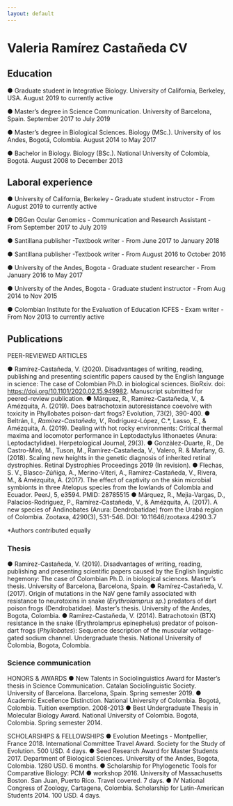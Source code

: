 ```yaml
---
layout: default
---
```


# Valeria Ramírez Castañeda CV

## Education 
●	Graduate student in Integrative Biology. University of California, Berkeley, USA. August 2019 to currently active

●	Master’s degree in Science Communication. University of Barcelona, Spain. September 2017 to July 2019

●	Master’s degree in Biological Sciences. Biology (MSc.). University of los Andes, Bogotá, Colombia. August 2014 to May 2017

●	Bachelor in Biology. Biology (BSc.). National University of Colombia, Bogotá.  August 2008 to December 2013

## Laboral experience
●	University of California, Berkeley - Graduate student instructor - From August 2019 to currently active

●	DBGen Ocular Genomics - Communication and Research Assistant - From September 2017 to July 2019

●	Santillana publisher -Textbook writer - From June 2017 to January 2018

●	Santillana publisher -Textbook writer - From August 2016 to October 2016

●	University of the Andes, Bogota - Graduate student researcher - From January 2016 to May 2017

●	University of the Andes, Bogota - Graduate student instructor - From Aug 2014 to Nov 2015

●	Colombian Institute for the Evaluation of Education ICFES - Exam writer - From Nov 2013 to currently active

## Publications

PEER-REVIEWED ARTICLES

●	Ramírez-Castañeda, V. (2020). Disadvantages of writing, reading, publishing and presenting scientific papers caused by the English language in science: The case of Colombian Ph.D. in biological sciences. BioRxiv. doi: https://doi.org/10.1101/2020.02.15.949982. Manuscript submitted for peered-review publication.
●	Márquez, R., Ramírez-Castañeda, V., & Amézquita, A. (2019). Does batrachotoxin autoresistance coevolve with toxicity in Phyllobates poison-dart frogs? Evolution, 73(2), 390-400.
●	Beltrán, I.*, Ramírez-Castañeda, V.*, Rodríguez-López, C.*, Lasso, E., & Amézquita, A. (2019). Dealing with hot rocky environments: Critical thermal maxima and locomotor performance in Leptodactylus lithonaetes (Anura: Leptodactylidae). Herpetological Journal, 29(3).
●	Gonzàlez-Duarte, R., De Castro-Miró, M., Tuson, M., Ramírez-Castañeda, V., Valero, R. & Marfany, G. (2018). Scaling new heights in the genetic diagnosis of inherited retinal dystrophies. Retinal Dystrophies Proceedings 2019 (In revision).
●	Flechas, S. V., Blasco-Zúñiga, A., Merino-Viteri, A., Ramírez-Castañeda, V., Rivera, M., & Amézquita, A. (2017). The effect of captivity on the skin microbial symbionts in three Atelopus species from the lowlands of Colombia and Ecuador. PeerJ, 5, e3594. PMID: 28785515
●	Márquez, R., Mejia-Vargas, D., Palacios-Rodriguez, P., Ramírez-Castañeda, V., & Amézquita, A. (2017). A new species of Andinobates (Anura: Dendrobatidae) from the Urabá region of Colombia. Zootaxa, 4290(3), 531-546. DOI: 10.11646/zootaxa.4290.3.7

*Authors contributed equally 

### Thesis
●	Ramírez-Castañeda, V. (2019). Disadvantages of writing, reading, publishing and presenting scientific papers caused by the English linguistic hegemony: The case of Colombian Ph.D. in biological sciences. Master’s thesis. University of Barcelona, Barcelona, Spain.
●	Ramírez-Castañeda, V. (2017). Origin of mutations in the NaV gene family associated with resistance to neurotoxins in snake (_Erythrolamprus sp._) predators of dart poison frogs (Dendrobatidae). Master’s thesis. University of the Andes, Bogota, Colombia.
●	Ramírez-Castañeda, V. (2014). Batrachotoxin (BTX) resistance in the snake (Erythrolamprus epinephelus) predator of poison-dart frogs (_Phyllobates_): Sequence description of the muscular voltage-gated sodium channel. Undergraduate thesis. National University of Colombia, Bogota, Colombia.

### Science communication

HONORS & AWARDS 
●	New Talents in Sociolinguistics Award for Master’s thesis in Science Communication. Catalan Sociolinguistic Society. University of Barcelona. Barcelona, Spain. Spring semester 2019.
●	Academic Excellence Distinction. National University of Colombia. Bogotá, Colombia. Tuition exemption. 2008-2013
●	Best Undergraduate Thesis in Molecular Biology Award. National University of Colombia. Bogotá, Colombia. Spring semester 2014.

SCHOLARSHIPS & FELLOWSHIPS 
●	Evolution Meetings - Montpellier, France 2018. International Committee Travel Award. Society for the Study of Evolution. 500 USD. 4 days.
●	Seed Research Award for Master Students 2017. Department of Biological Sciences. University of the Andes, Bogota, Colombia. 1280 USD. 6 months.
●	Scholarship for Phylogenetic Tools for Comparative Biology: PCM
●	workshop 2016. University of Massachusetts Boston. San Juan, Puerto Rico. Travel covered. 7 days.
●	IV National Congress of Zoology, Cartagena, Colombia. Scholarship for Latin-American Students 2014. 100 USD. 4 days.
